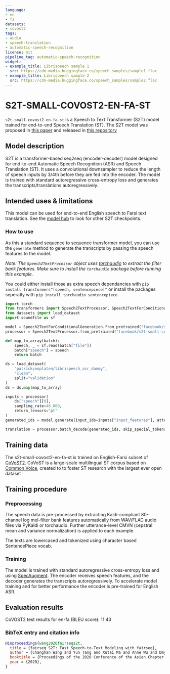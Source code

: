 ```yaml
---
language:
- en
- fa
datasets:
- covost2
tags:
- audio
- speech-translation
- automatic-speech-recognition
license: mit
pipeline_tag: automatic-speech-recognition
widget:
- example_title: Librispeech sample 1
  src: https://cdn-media.huggingface.co/speech_samples/sample1.flac
- example_title: Librispeech sample 2
  src: https://cdn-media.huggingface.co/speech_samples/sample2.flac
---
```



# S2T-SMALL-COVOST2-EN-FA-ST

`s2t-small-covost2-en-fa-st` is a Speech to Text Transformer (S2T) model trained for end-to-end Speech Translation (ST).
The S2T model was proposed in [this paper](https://arxiv.org/abs/2010.05171) and released in
[this repository](https://github.com/pytorch/fairseq/tree/master/examples/speech_to_text)


## Model description

S2T is a transformer-based seq2seq (encoder-decoder) model designed for end-to-end Automatic Speech Recognition (ASR) and Speech
Translation (ST). It uses a convolutional downsampler to reduce the length of speech inputs by 3/4th before they are
fed into the encoder. The model is trained with standard autoregressive cross-entropy loss and generates the
transcripts/translations autoregressively.

## Intended uses & limitations

This model can be used for end-to-end English speech to Farsi text translation.
See the [model hub](https://huggingface.co/models?filter=speech_to_text) to look for other S2T checkpoints.


### How to use

As this a standard sequence to sequence transformer model, you can use the `generate` method to generate the
transcripts by passing the speech features to the model.

*Note: The `Speech2TextProcessor` object uses [torchaudio](https://github.com/pytorch/audio)  to extract the
filter bank features. Make sure to install the `torchaudio` package before running this example.*

You could either install those as extra speech dependancies with
`pip install transformers"[speech, sentencepiece]"` or install the packages seperatly 
with `pip install torchaudio sentencepiece`.


```python
import torch
from transformers import Speech2TextProcessor, Speech2TextForConditionalGeneration
from datasets import load_dataset
import soundfile as sf

model = Speech2TextForConditionalGeneration.from_pretrained("facebook/s2t-small-covost2-en-fa-st")
processor = Speech2TextProcessor.from_pretrained("facebook/s2t-small-covost2-en-fa-st")

def map_to_array(batch):
    speech, _ = sf.read(batch["file"])
    batch["speech"] = speech
    return batch

ds = load_dataset(
    "patrickvonplaten/librispeech_asr_dummy",
    "clean",
    split="validation"
)
ds = ds.map(map_to_array)

inputs = processor(
    ds["speech"][0],
    sampling_rate=48_000,
    return_tensors="pt"
)
generated_ids = model.generate(input_ids=inputs["input_features"], attention_mask=inputs["attention_mask"])

translation = processor.batch_decode(generated_ids, skip_special_tokens=True)
```


## Training data

The s2t-small-covost2-en-fa-st is trained on English-Farsi subset of [CoVoST2](https://github.com/facebookresearch/covost).
CoVoST is a large-scale multilingual ST corpus based on [Common Voice](https://arxiv.org/abs/1912.06670), created to to foster 
ST research with the largest ever open dataset


## Training procedure

### Preprocessing

The speech data is pre-processed by extracting Kaldi-compliant 80-channel log mel-filter bank features automatically from
WAV/FLAC audio files via PyKaldi or torchaudio. Further utterance-level CMVN (cepstral mean and variance normalization)
is applied to each example.

The texts are lowercased and tokenized using character based SentencePiece vocab.


### Training

The model is trained with standard autoregressive cross-entropy loss and using [SpecAugment](https://arxiv.org/abs/1904.08779).
The encoder receives speech features, and the decoder generates the transcripts autoregressively. To accelerate
model training and for better performance the encoder is pre-trained for English ASR.

## Evaluation results

CoVOST2 test results for en-fa (BLEU score): 11.43



### BibTeX entry and citation info

```bibtex
@inproceedings{wang2020fairseqs2t,
  title = {fairseq S2T: Fast Speech-to-Text Modeling with fairseq},
  author = {Changhan Wang and Yun Tang and Xutai Ma and Anne Wu and Dmytro Okhonko and Juan Pino},
  booktitle = {Proceedings of the 2020 Conference of the Asian Chapter of the Association for Computational Linguistics (AACL): System Demonstrations},
  year = {2020},
}

```
